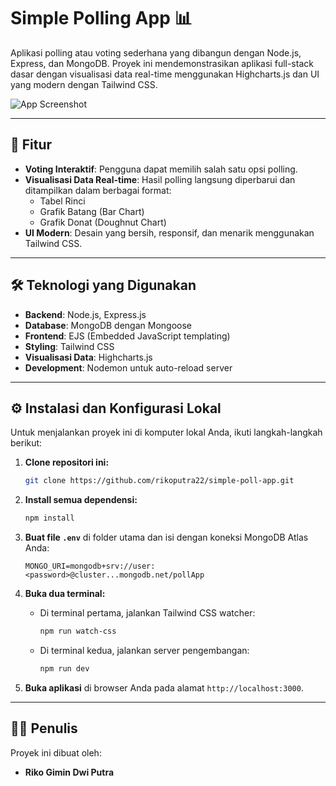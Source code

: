 # Simple Polling App 📊

Aplikasi polling atau voting sederhana yang dibangun dengan Node.js, Express, dan MongoDB. Proyek ini mendemonstrasikan aplikasi full-stack dasar dengan visualisasi data real-time menggunakan Highcharts.js dan UI yang modern dengan Tailwind CSS.

![App Screenshot](https://imgur.com/a/XjuYbfG)

---

## 🚀 Fitur

-   **Voting Interaktif**: Pengguna dapat memilih salah satu opsi polling.
-   **Visualisasi Data Real-time**: Hasil polling langsung diperbarui dan ditampilkan dalam berbagai format:
    -   Tabel Rinci
    -   Grafik Batang (Bar Chart)
    -   Grafik Donat (Doughnut Chart)
-   **UI Modern**: Desain yang bersih, responsif, dan menarik menggunakan Tailwind CSS.

---

## 🛠️ Teknologi yang Digunakan

-   **Backend**: Node.js, Express.js
-   **Database**: MongoDB dengan Mongoose
-   **Frontend**: EJS (Embedded JavaScript templating)
-   **Styling**: Tailwind CSS
-   **Visualisasi Data**: Highcharts.js
-   **Development**: Nodemon untuk auto-reload server

---

## ⚙️ Instalasi dan Konfigurasi Lokal

Untuk menjalankan proyek ini di komputer lokal Anda, ikuti langkah-langkah berikut:

1.  **Clone repositori ini:**
    ```bash
    git clone https://github.com/rikoputra22/simple-poll-app.git
    ```

2.  **Install semua dependensi:**
    ```bash
    npm install
    ```

3.  **Buat file `.env`** di folder utama dan isi dengan koneksi MongoDB Atlas Anda:
    ```
    MONGO_URI=mongodb+srv://user:<password>@cluster...mongodb.net/pollApp
    ```

4.  **Buka dua terminal:**
    -   Di terminal pertama, jalankan Tailwind CSS watcher:
        ```bash
        npm run watch-css
        ```
    -   Di terminal kedua, jalankan server pengembangan:
        ```bash
        npm run dev
        ```

5.  **Buka aplikasi** di browser Anda pada alamat `http://localhost:3000`.

---

## 👨‍💻 Penulis

Proyek ini dibuat oleh:
-   **Riko Gimin Dwi Putra**
